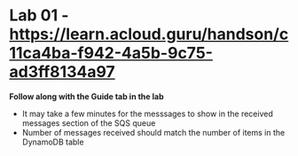 # Lab 01 - https://learn.acloud.guru/handson/c11ca4ba-f942-4a5b-9c75-ad3ff8134a97

**Follow along with the Guide tab in the lab**

* It may take a few minutes for the messsages to show in the received messages section of the SQS queue
* Number of messages received should match the number of items in the DynamoDB table
